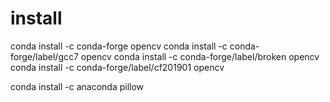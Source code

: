 # install
conda install -c conda-forge opencv 
conda install -c conda-forge/label/gcc7 opencv 
conda install -c conda-forge/label/broken opencv 
conda install -c conda-forge/label/cf201901 opencv 


conda install -c anaconda pillow 

